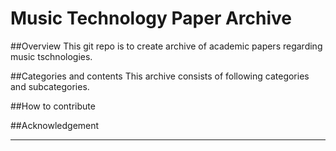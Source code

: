 # Music Technology Paper Archive 

##Overview
This git repo is to create archive of academic papers regarding music tschnologies. 


##Categories and contents 
This archive consists of following categories and subcategories.
 
##How to contribute


##Acknowledgement

---



 




